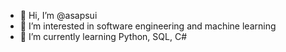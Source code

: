- 👋 Hi, I’m @asapsui
- 👀 I’m interested in software engineering and machine learning
- 🌱 I’m currently learning Python, SQL, C#
<!---
asapsui/asapsui is a ✨ special ✨ repository because its `README.md` (this file) appears on your GitHub profile.
You can click the Preview link to take a look at your changes.
--->
